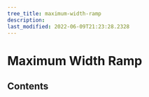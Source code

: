 ```yaml
---
tree_title: maximum-width-ramp
description: 
last_modified: 2022-06-09T21:23:28.2328
---
```


# Maximum Width Ramp

## Contents
